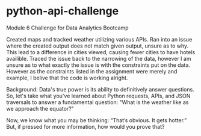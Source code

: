 # python-api-challenge
Module 6 Challenge for Data Analytics Bootcamp

Created maps and tracked weather utilizing various APIs. Ran into an issue where the created output does not match given output, unsure as to why. This lead to a difference in cities viewed, causing fewer cities to have hotels availible. Traced the issue back to the narrowing of the data, however I am unsure as to what exactly the issue is with the constraints put on the data. However as the constraints listed in the assignment were merely and example, I belive that the code is working alright.

Background: 
Data's true power is its ability to definitively answer questions. So, let's take what you've learned about Python requests, APIs, and JSON traversals to answer a fundamental question: "What is the weather like as we approach the equator?"

Now, we know what you may be thinking: “That’s obvious. It gets hotter.” But, if pressed for more information, how would you prove that?
